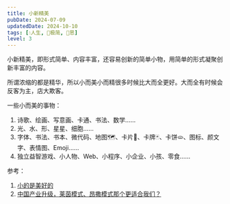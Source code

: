 ```yaml
---
title: 小新精美
pubDate: 2024-07-09
updatedDate: 2024-10-10
tags: [💧人生, 🥚极简, 🤔思]
level: 3
---
```


小新精美，即形式简单、内容丰富，还容易创新的简单小物，用简单的形式凝聚创新丰富的内容。

所谓浓缩的都是精华，所以小而美小而精很多时候比大而全更好。大而全有时候会反客为主，店大欺客。

一些小而美的事物：

1. 诗歌、绘画、写意画、卡通、书法、数学……
2. 光、水、形、星星、细胞……
3. 字体、书法、书本、微代码、地图🗺️、卡片🪪、卡牌🃏、卡饼🫓、图标、颜文字、表情图、Emoji……
4. 独立益智游戏、小人物、Web、小程序、小企业、小孩、零食……

参考：

1. [小的是美好的](https://book.douban.com/subject/35918478/)
2. [中国产业升级，莱茵模式、昂撒模式那个更适合我们？](https://www.douyin.com/video/7389201855395548453)
